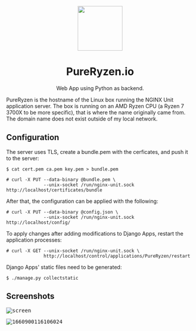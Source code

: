 <p align='center'>
  <img height=120 src='https://github.com/4ndrs/pureryzen.io/raw/main/static/favicon.ico' />
</p>
<h1 align='center'> PureRyzen.io</h1>

<p align='center'>
  Web App using Python as backend.

  PureRyzen is the hostname of the Linux box running the NGINX Unit application server. The box is running on an AMD Ryzen CPU (a Ryzen 7 3700X to be more specific), that is where the name originally came from. The domain name does not exist outside of my local network.
</p>

## Configuration

The server uses TLS, create a bundle.pem with the cerficates, and push it to the server:
```console
$ cat cert.pem ca.pem key.pem > bundle.pem
```
```console
# curl -X PUT --data-binary @bundle.pem \
              --unix-socket /run/nginx-unit.sock http://localhost/certificates/bundle
```

After that, the configuration can be applied with the following:
```console
# curl -X PUT --data-binary @config.json \
              --unix-socket /run/nginx-unit.sock http://localhost/config/
```

To apply changes after adding modifications to Django Apps, restart the application processes:
```console
# curl -X GET --unix-socket /run/nginx-unit.sock \
              http://localhost/control/applications/PureRyzen/restart
```

Django Apps' static files need to be generated:
```console
$ ./manage.py collectstatic
```

## Screenshots
<kbd>![screen](https://user-images.githubusercontent.com/31898900/185584714-875b888c-0df9-4252-a435-84dc6a0166e2.gif)</kbd>

<kbd>![1660900116106024](https://user-images.githubusercontent.com/31898900/185586210-f586ff4b-2023-4ec7-871c-04facc74b965.png)</kbd>
